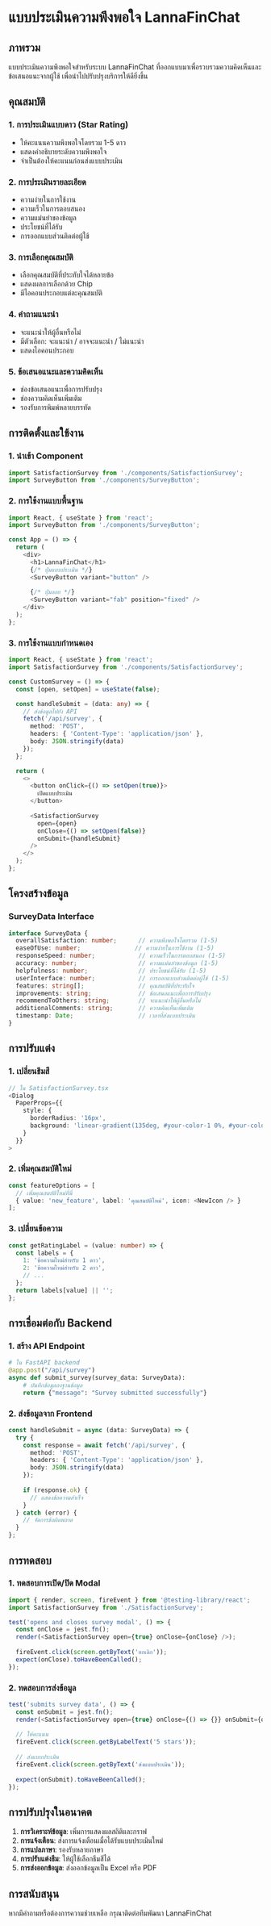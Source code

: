 # แบบประเมินความพึงพอใจ LannaFinChat

## ภาพรวม

แบบประเมินความพึงพอใจสำหรับระบบ LannaFinChat ที่ออกแบบมาเพื่อรวบรวมความคิดเห็นและข้อเสนอแนะจากผู้ใช้ เพื่อนำไปปรับปรุงบริการให้ดียิ่งขึ้น

## คุณสมบัติ

### 1. การประเมินแบบดาว (Star Rating)
- ให้คะแนนความพึงพอใจโดยรวม 1-5 ดาว
- แสดงคำอธิบายระดับความพึงพอใจ
- จำเป็นต้องให้คะแนนก่อนส่งแบบประเมิน

### 2. การประเมินรายละเอียด
- ความง่ายในการใช้งาน
- ความเร็วในการตอบสนอง
- ความแม่นยำของข้อมูล
- ประโยชน์ที่ได้รับ
- การออกแบบส่วนติดต่อผู้ใช้

### 3. การเลือกคุณสมบัติ
- เลือกคุณสมบัติที่ประทับใจได้หลายข้อ
- แสดงผลการเลือกด้วย Chip
- มีไอคอนประกอบแต่ละคุณสมบัติ

### 4. คำถามแนะนำ
- จะแนะนำให้ผู้อื่นหรือไม่
- มีตัวเลือก: จะแนะนำ / อาจจะแนะนำ / ไม่แนะนำ
- แสดงไอคอนประกอบ

### 5. ข้อเสนอแนะและความคิดเห็น
- ช่องข้อเสนอแนะเพื่อการปรับปรุง
- ช่องความคิดเห็นเพิ่มเติม
- รองรับการพิมพ์หลายบรรทัด

## การติดตั้งและใช้งาน

### 1. นำเข้า Component

```typescript
import SatisfactionSurvey from './components/SatisfactionSurvey';
import SurveyButton from './components/SurveyButton';
```

### 2. การใช้งานแบบพื้นฐาน

```typescript
import React, { useState } from 'react';
import SurveyButton from './components/SurveyButton';

const App = () => {
  return (
    <div>
      <h1>LannaFinChat</h1>
      {/* ปุ่มแบบประเมิน */}
      <SurveyButton variant="button" />
      
      {/* ปุ่มลอย */}
      <SurveyButton variant="fab" position="fixed" />
    </div>
  );
};
```

### 3. การใช้งานแบบกำหนดเอง

```typescript
import React, { useState } from 'react';
import SatisfactionSurvey from './components/SatisfactionSurvey';

const CustomSurvey = () => {
  const [open, setOpen] = useState(false);

  const handleSubmit = (data: any) => {
    // ส่งข้อมูลไปยัง API
    fetch('/api/survey', {
      method: 'POST',
      headers: { 'Content-Type': 'application/json' },
      body: JSON.stringify(data)
    });
  };

  return (
    <>
      <button onClick={() => setOpen(true)}>
        เปิดแบบประเมิน
      </button>
      
      <SatisfactionSurvey
        open={open}
        onClose={() => setOpen(false)}
        onSubmit={handleSubmit}
      />
    </>
  );
};
```

## โครงสร้างข้อมูล

### SurveyData Interface

```typescript
interface SurveyData {
  overallSatisfaction: number;      // ความพึงพอใจโดยรวม (1-5)
  easeOfUse: number;               // ความง่ายในการใช้งาน (1-5)
  responseSpeed: number;            // ความเร็วในการตอบสนอง (1-5)
  accuracy: number;                 // ความแม่นยำของข้อมูล (1-5)
  helpfulness: number;              // ประโยชน์ที่ได้รับ (1-5)
  userInterface: number;            // การออกแบบส่วนติดต่อผู้ใช้ (1-5)
  features: string[];               // คุณสมบัติที่ประทับใจ
  improvements: string;             // ข้อเสนอแนะเพื่อการปรับปรุง
  recommendToOthers: string;        // จะแนะนำให้ผู้อื่นหรือไม่
  additionalComments: string;       // ความคิดเห็นเพิ่มเติม
  timestamp: Date;                  // เวลาที่ส่งแบบประเมิน
}
```

## การปรับแต่ง

### 1. เปลี่ยนธีมสี

```typescript
// ใน SatisfactionSurvey.tsx
<Dialog
  PaperProps={{
    style: {
      borderRadius: '16px',
      background: 'linear-gradient(135deg, #your-color-1 0%, #your-color-2 100%)'
    }
  }}
>
```

### 2. เพิ่มคุณสมบัติใหม่

```typescript
const featureOptions = [
  // เพิ่มคุณสมบัติใหม่ที่นี่
  { value: 'new_feature', label: 'คุณสมบัติใหม่', icon: <NewIcon /> }
];
```

### 3. เปลี่ยนข้อความ

```typescript
const getRatingLabel = (value: number) => {
  const labels = {
    1: 'ข้อความใหม่สำหรับ 1 ดาว',
    2: 'ข้อความใหม่สำหรับ 2 ดาว',
    // ...
  };
  return labels[value] || '';
};
```

## การเชื่อมต่อกับ Backend

### 1. สร้าง API Endpoint

```python
# ใน FastAPI backend
@app.post("/api/survey")
async def submit_survey(survey_data: SurveyData):
    # บันทึกข้อมูลลงฐานข้อมูล
    return {"message": "Survey submitted successfully"}
```

### 2. ส่งข้อมูลจาก Frontend

```typescript
const handleSubmit = async (data: SurveyData) => {
  try {
    const response = await fetch('/api/survey', {
      method: 'POST',
      headers: { 'Content-Type': 'application/json' },
      body: JSON.stringify(data)
    });
    
    if (response.ok) {
      // แสดงข้อความสำเร็จ
    }
  } catch (error) {
    // จัดการข้อผิดพลาด
  }
};
```

## การทดสอบ

### 1. ทดสอบการเปิด/ปิด Modal

```typescript
import { render, screen, fireEvent } from '@testing-library/react';
import SatisfactionSurvey from './SatisfactionSurvey';

test('opens and closes survey modal', () => {
  const onClose = jest.fn();
  render(<SatisfactionSurvey open={true} onClose={onClose} />);
  
  fireEvent.click(screen.getByText('ยกเลิก'));
  expect(onClose).toHaveBeenCalled();
});
```

### 2. ทดสอบการส่งข้อมูล

```typescript
test('submits survey data', () => {
  const onSubmit = jest.fn();
  render(<SatisfactionSurvey open={true} onClose={() => {}} onSubmit={onSubmit} />);
  
  // ให้คะแนน
  fireEvent.click(screen.getByLabelText('5 stars'));
  
  // ส่งแบบประเมิน
  fireEvent.click(screen.getByText('ส่งแบบประเมิน'));
  
  expect(onSubmit).toHaveBeenCalled();
});
```

## การปรับปรุงในอนาคต

1. **การวิเคราะห์ข้อมูล**: เพิ่มการแสดงผลสถิติและกราฟ
2. **การแจ้งเตือน**: ส่งการแจ้งเตือนเมื่อได้รับแบบประเมินใหม่
3. **การแปลภาษา**: รองรับหลายภาษา
4. **การปรับแต่งธีม**: ให้ผู้ใช้เลือกธีมสีได้
5. **การส่งออกข้อมูล**: ส่งออกข้อมูลเป็น Excel หรือ PDF

## การสนับสนุน

หากมีคำถามหรือต้องการความช่วยเหลือ กรุณาติดต่อทีมพัฒนา LannaFinChat
